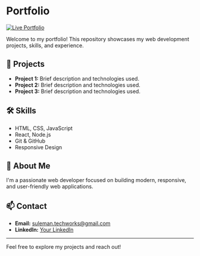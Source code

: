 # Portfolio
[![Live Portfolio](https://img.shields.io/badge/Live%20Site-Visit-green?style=for-the-badge&logo=google-chrome)](https://portfolio-eosin-six-70oppp9u4a.vercel.app/)

Welcome to my portfolio! This repository showcases my web development projects, skills, and experience.

## 🚀 Projects

- **Project 1:** Brief description and technologies used.
- **Project 2:** Brief description and technologies used.
- **Project 3:** Brief description and technologies used.

## 🛠️ Skills

- HTML, CSS, JavaScript
- React, Node.js
- Git & GitHub
- Responsive Design

## 📄 About Me

I'm a passionate web developer focused on building modern, responsive, and user-friendly web applications.

## 📫 Contact

- **Email:** suleman.techworks@gmail.com
- **LinkedIn:** [Your LinkedIn](https://linkedin.com/in/yourprofile)

---

Feel free to explore my projects and reach out!